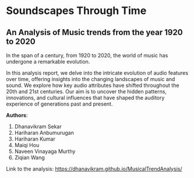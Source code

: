# Soundscapes Through Time

## An Analysis of Music trends from the year 1920 to 2020

In the span of a century, from 1920 to 2020, the world of music has undergone a remarkable evolution. 

In this analysis report, we delve into the intricate evolution of audio features over time, offering insights into the changing landscapes of music and sound. We explore how key audio attributes have shifted throughout the 20th and 21st centuries. Our aim is to uncover the hidden patterns, innovations, and cultural influences that have shaped the auditory experience of generations past and present.

**Authors**:

1. Dhanavikram Sekar
2. Hariharan Anbumurugan
3. Hariharan Kumar
4. Maiqi Hou
5. Naveen Vinayaga Murthy
6. Ziqian Wang


Link to the analysis: https://dhanavikram.github.io/MusicalTrendAnalysis/
